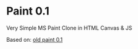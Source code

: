 # Paint 0.1
Very Simple MS Paint Clone in HTML Canvas & JS

Based on: [old paint 0.1](https://github.com/EN10/paint/blob/master/paint.html)
